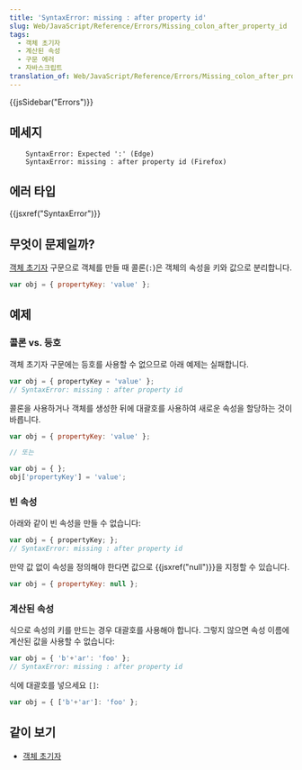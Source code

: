 ```yaml
---
title: 'SyntaxError: missing : after property id'
slug: Web/JavaScript/Reference/Errors/Missing_colon_after_property_id
tags:
  - 객체 초기자
  - 계산된 속성
  - 구문 에러
  - 자바스크립트
translation_of: Web/JavaScript/Reference/Errors/Missing_colon_after_property_id
---
```


{{jsSidebar("Errors")}}

## 메세지

```
    SyntaxError: Expected ':' (Edge)
    SyntaxError: missing : after property id (Firefox)
```

## 에러 타입

{{jsxref("SyntaxError")}}

## 무엇이 문제일까?

[객체 초기자](/ko/docs/Web/JavaScript/Reference/Operators/Object_initializer) 구문으로 객체를 만들 때 콜론(`:`)은 객체의 속성을 키와 값으로 분리합니다.

```js
var obj = { propertyKey: 'value' };
```

## 예제

### 콜론 vs. 등호

객체 초기자 구문에는 등호를 사용할 수 없으므로 아래 예제는 실패합니다.

```js example-bad
var obj = { propertyKey = 'value' };
// SyntaxError: missing : after property id
```

콜론을 사용하거나 객체를 생성한 뒤에 대괄호를 사용하여 새로운 속성을 할당하는 것이 바릅니다.

```js example-good
var obj = { propertyKey: 'value' };

// 또는

var obj = { };
obj['propertyKey'] = 'value';
```

### 빈 속성

아래와 같이 빈 속성을 만들 수 없습니다:

```js example-bad
var obj = { propertyKey; };
// SyntaxError: missing : after property id
```

만약 값 없이 속성을 정의해야 한다면 값으로 {{jsxref("null")}}을 지정할 수 있습니다.

```js example-good
var obj = { propertyKey: null };
```

### 계산된 속성

식으로 속성의 키를 만드는 경우 대괄호를 사용해야 합니다. 그렇지 않으면 속성 이름에 계산된 값을 사용할 수 없습니다:

```js example-bad
var obj = { 'b'+'ar': 'foo' };
// SyntaxError: missing : after property id
```

식에 대괄호를 넣으세요 `[]`:

```js example-good
var obj = { ['b'+'ar']: 'foo' };
```

## 같이 보기

- [객체 초기자](/ko/docs/Web/JavaScript/Reference/Operators/Object_initializer)
